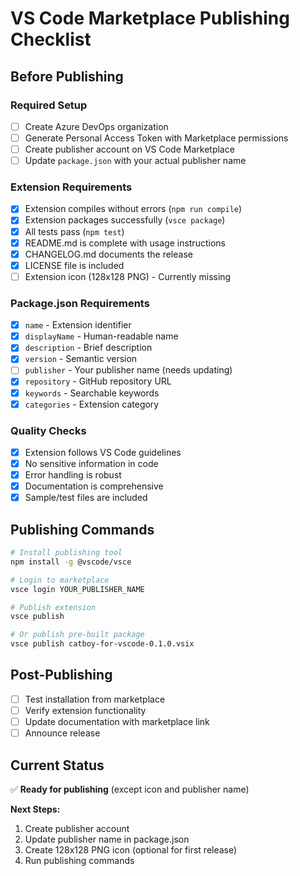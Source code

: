 # VS Code Marketplace Publishing Checklist

## Before Publishing

### Required Setup
- [ ] Create Azure DevOps organization
- [ ] Generate Personal Access Token with Marketplace permissions
- [ ] Create publisher account on VS Code Marketplace
- [ ] Update `package.json` with your actual publisher name

### Extension Requirements
- [x] Extension compiles without errors (`npm run compile`)
- [x] Extension packages successfully (`vsce package`)
- [x] All tests pass (`npm test`)
- [x] README.md is complete with usage instructions
- [x] CHANGELOG.md documents the release
- [x] LICENSE file is included
- [ ] Extension icon (128x128 PNG) - Currently missing

### Package.json Requirements
- [x] `name` - Extension identifier
- [x] `displayName` - Human-readable name
- [x] `description` - Brief description
- [x] `version` - Semantic version
- [ ] `publisher` - Your publisher name (needs updating)
- [x] `repository` - GitHub repository URL
- [x] `keywords` - Searchable keywords
- [x] `categories` - Extension category

### Quality Checks
- [x] Extension follows VS Code guidelines
- [x] No sensitive information in code
- [x] Error handling is robust
- [x] Documentation is comprehensive
- [x] Sample/test files are included

## Publishing Commands

```bash
# Install publishing tool
npm install -g @vscode/vsce

# Login to marketplace
vsce login YOUR_PUBLISHER_NAME

# Publish extension
vsce publish

# Or publish pre-built package
vsce publish catboy-for-vscode-0.1.0.vsix
```

## Post-Publishing

- [ ] Test installation from marketplace
- [ ] Verify extension functionality
- [ ] Update documentation with marketplace link
- [ ] Announce release

## Current Status

✅ **Ready for publishing** (except icon and publisher name)

**Next Steps:**
1. Create publisher account
2. Update publisher name in package.json
3. Create 128x128 PNG icon (optional for first release)
4. Run publishing commands